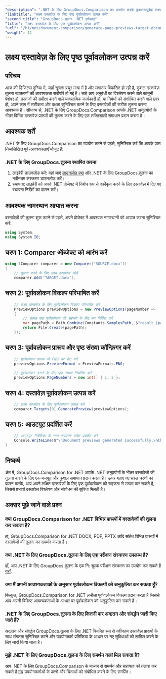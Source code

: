 ```yaml
---
"description": ".NET के लिए GroupDocs.Comparison का उपयोग करके कुशलतापूर्वक लक्ष्य दस्तावेज़ों के लिए पृष्ठ पूर्वावलोकन उत्पन्न करें। सहज दस्तावेज़ तुलना के लिए हमारे चरण-दर-चरण मार्गदर्शिका का पालन करें।"
"linktitle": "लक्ष्य दस्तावेज़ के लिए पृष्ठ पूर्वावलोकन उत्पन्न करें"
"second_title": "GroupDocs.तुलना .NET एपीआई"
"title": "लक्ष्य दस्तावेज़ के लिए पृष्ठ पूर्वावलोकन उत्पन्न करें"
"url": "/hi/net/document-comparison/generate-page-previews-target-document/"
"weight": 12
---
```


# लक्ष्य दस्तावेज़ के लिए पृष्ठ पूर्वावलोकन उत्पन्न करें

## परिचय
आज की डिजिटल दुनिया में, जहाँ सूचना प्रचुर मात्रा में है और लगातार विकसित हो रही है, कुशल दस्तावेज़ तुलना उपकरणों की आवश्यकता सर्वोपरि हो गई है। चाहे आप अनुबंधों का विश्लेषण करने वाले कानूनी पेशेवर हों, प्रस्तावों की समीक्षा करने वाले व्यवसायिक कार्यकारी हों, या निबंधों को संशोधित करने वाले छात्र हों, अपने काम में सटीकता और दक्षता सुनिश्चित करने के लिए दस्तावेज़ों की सटीक तुलना करना आवश्यक है। सौभाग्य से, .NET के लिए GroupDocs.Comparison आपके .NET अनुप्रयोगों के भीतर विभिन्न दस्तावेज़ प्रारूपों की तुलना करने के लिए एक शक्तिशाली समाधान प्रदान करता है।
## आवश्यक शर्तें
.NET के लिए GroupDocs.Comparison का उपयोग करने से पहले, सुनिश्चित करें कि आपके पास निम्नलिखित पूर्व-आवश्यकताएँ मौजूद हैं:
### .NET के लिए GroupDocs.तुलना स्थापित करना
1. लाइब्रेरी डाउनलोड करें: यहां जाएं [डाउनलोड पृष्ठ](https://releases.groupdocs.com/comparison/net/) और .NET के लिए GroupDocs.तुलना का नवीनतम संस्करण डाउनलोड करें।
2. स्थापना: लाइब्रेरी को अपने .NET प्रोजेक्ट में निर्बाध रूप से एकीकृत करने के लिए दस्तावेज़ में दिए गए स्थापना निर्देशों का पालन करें।

## आवश्यक नामस्थान आयात करना
दस्तावेज़ों की तुलना शुरू करने से पहले, अपने प्रोजेक्ट में आवश्यक नामस्थानों को आयात करना सुनिश्चित करें:
```csharp
using System;
using System.IO;

```
## चरण 1: Comparer ऑब्जेक्ट को आरंभ करें
```csharp
using (Comparer comparer = new Comparer("SOURCE.docx"))
{
    // तुलना करने के लिए लक्ष्य दस्तावेज़ जोड़ें
    comparer.Add("TARGET.docx");
```
## चरण 2: पूर्वावलोकन विकल्प परिभाषित करें
```csharp
    // लक्ष्य दस्तावेज़ के लिए पूर्वावलोकन विकल्प परिभाषित करें
    PreviewOptions previewOptions = new PreviewOptions(pageNumber =>
    {
        // उत्पन्न पृष्ठ पूर्वावलोकन को सहेजने के लिए पथ निर्दिष्ट करें
        var pagePath = Path.Combine(Constants.SamplesPath, $"result_{pageNumber}.png");
        return File.Create(pagePath);
    });
```
## चरण 3: पूर्वावलोकन प्रारूप और पृष्ठ संख्या कॉन्फ़िगर करें
```csharp
    // पूर्वावलोकन प्रारूप को PNG पर सेट करें
    previewOptions.PreviewFormat = PreviewFormats.PNG;
    
    // पूर्वावलोकन बनाने के लिए पृष्ठ संख्या निर्धारित करें
    previewOptions.PageNumbers = new int[] { 1, 2 };
```
## चरण 4: दस्तावेज़ पूर्वावलोकन उत्पन्न करें
```csharp
    // लक्ष्य दस्तावेज़ के लिए पूर्वावलोकन उत्पन्न करें
    comparer.Targets[0].GeneratePreview(previewOptions);
```
## चरण 5: आउटपुट प्रदर्शित करें
```csharp
    // आउटपुट निर्देशिका के साथ सफलता संदेश प्रदर्शित करें
    Console.WriteLine($"\nDocument previews generated successfully.\nCheck output in {Directory.GetCurrentDirectory()}.");
}
```

## निष्कर्ष
अंत में, GroupDocs.Comparison for .NET आपके .NET अनुप्रयोगों के भीतर दस्तावेज़ों की तुलना करने के लिए एक मजबूत और कुशल समाधान प्रदान करता है। ऊपर बताए गए सरल चरणों का पालन करके, आप अपने लक्षित दस्तावेज़ों के लिए पृष्ठ पूर्वावलोकन को सहजता से उत्पन्न कर सकते हैं, जिससे प्रभावी दस्तावेज़ विश्लेषण और संशोधन की सुविधा मिलती है।
## अक्सर पूछे जाने वाले प्रश्न
### क्या GroupDocs.Comparison for .NET विभिन्न प्रारूपों में दस्तावेजों की तुलना कर सकता है?
हां, GroupDocs.Comparison for .NET DOCX, PDF, PPTX आदि सहित विभिन्न प्रारूपों में दस्तावेजों की तुलना का समर्थन करता है।
### क्या .NET के लिए GroupDocs.तुलना के लिए एक परीक्षण संस्करण उपलब्ध है?
हाँ, आप .NET के लिए GroupDocs.तुलना के एक नि: शुल्क परीक्षण संस्करण का उपयोग कर सकते हैं [यहाँ](https://releases.groupdocs.com/).
### क्या मैं अपनी आवश्यकताओं के अनुसार पूर्वावलोकन विकल्पों को अनुकूलित कर सकता हूँ?
बिल्कुल, GroupDocs.Comparison for .NET लचीला पूर्वावलोकन विकल्प प्रदान करता है जिससे आप अपनी विशिष्ट आवश्यकताओं के आधार पर पूर्वावलोकन को अनुकूलित कर सकते हैं।
### .NET के लिए GroupDocs.तुलना के लिए कितनी बार अद्यतन और संवर्द्धन जारी किए जाते हैं?
अद्यतन और संवर्द्धन GroupDocs.तुलना के लिए .NET नियमित रूप से नवीनतम दस्तावेज़ प्रारूपों के साथ संगतता सुनिश्चित करने और उपयोगकर्ता प्रतिक्रिया के आधार पर नए सुविधाओं को शामिल करने के लिए जारी किया जाता है।
### मुझे .NET के लिए GroupDocs.तुलना के लिए समर्थन कहां मिल सकता है?
आप .NET के लिए GroupDocs.Comparison के माध्यम से समर्थन और सहायता की तलाश कर सकते हैं [मंच](https://forum.groupdocs.com/c/comparison/12) उपयोगकर्ताओं के प्रश्नों और चिंताओं को संबोधित करने के लिए समर्पित।